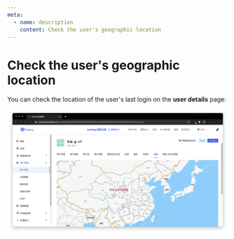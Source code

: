 ```yaml
---
meta:
  - name: description
    content: Check the user's geographic location
---
```


# Check the user's geographic location

<LastUpdated/>

You can check the location of the user's last login on the **user details** page:

![](./images/user-geo.jpg)

